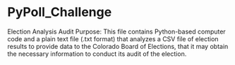 # PyPoll_Challenge
Election Analysis Audit
Purpose: This file contains Python-based computer code and a plain text  file (.txt format) that analyzes a CSV file of election results to provide data to the Colorado Board of Elections, that it may obtain the necessary information to conduct its audit of the election.
